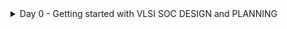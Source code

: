 <details>
	<summary>Day 0 - Getting started with VLSI SOC DESIGN and PLANNING </summary>

# Day 0 - Getting started with VLSI SOC DESIGN and PLANNING

An SoC is a single chip that integrates multiple components of a complete electronic system (CPU, memory, I/O, communication blocks, etc.).
Instead of having separate chips for processor, memory, and peripherals → everything is put on one silicon die.
In VLSI (Very-Large-Scale Integration), SoC design is one of the most advanced applications — because it combines digital, analog, memory, RF, and sometimes sensors into one chip.

<img width="1712" height="217" alt="Screenshot 2025-09-18 233255" src="https://github.com/user-attachments/assets/8e22b9a8-0b96-4523-a3da-cb645ba6ed2c" />

The Specification and High-Level Model (C Model)
O1 —— Specs (C model): This is the starting point.

Specs: These are the detailed requirements for the chip. They define what the chip must do (its function, performance, power consumption, etc.), but not how it will be implemented in hardware.

C model: To validate the specifications, engineers first create a software model of the chip's functionality written in the C programming language. This is a high-level, behavioral model that is fast to simulate and easy to modify. It acts as the "golden reference" — a perfect software representation of what the chip should do.

Using RTL (Verilog): The architect implements the design using a Hardware Description Language (HDL), specifically Verilog, at the Register-Transfer Level (RTL)

Testbench is in C language: This is the most crucial part of the diagram for verification. A testbench is a setup that applies stimuli (test inputs) to a design and checks its outputs against expected results.

The same C testbench that was used to verify the C model (O1) is now used to verify the RTL model (O2).
